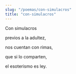 ```yaml
---
slug: "/poemas/con-simulacros"
title: "con-simulacros"
---
```

Con simulacros

previos a la adultez,

nos cuentan con rimas,

que si lo comparten,

el esoterismo es ley.